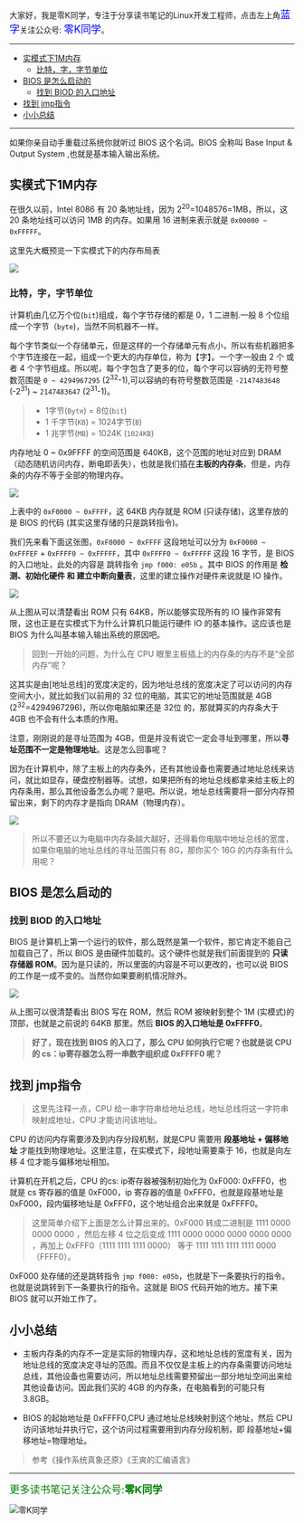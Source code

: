 大家好，我是零K同学，专注于分享读书笔记的Linux开发工程师，点击左上角<font color="blue" size=4 font-weight=bolder>蓝字</font>关注公众号: <font color="blue" size=4 font-weight=bolder>零K同学</font>。

----

- [实模式下1M内存](#实模式下1m内存)
	- [比特，字，字节单位](#比特字字节单位)
- [BIOS 是怎么启动的](#bios-是怎么启动的)
	- [找到 BIOD 的入口地址](#找到-biod-的入口地址)
- [找到 jmp指令](#找到-jmp指令)
- [小小总结](#小小总结)

----

如果你亲自动手重载过系统你就听过 BIOS 这个名词。BIOS 全称叫 Base Input & Output System ,也就是基本输入输出系统。

## 实模式下1M内存


在很久以前，Intel 8086 有 20 条地址线，因为 2<sup>20</sup>=1048576=1MB，所以，这 20 条地址线可以访问 1MB 的内存。如果用 16 进制来表示就是 `0x00000 ~ 0xFFFFF`。

这里先大概预览一下实模式下的内存布局表

![](https://cdn.jsdelivr.net/gh/kendall-cpp/blogPic@main/寻offer总结02/实模式内存布局.3fmzdzgtgye0.webp)

### 比特，字，字节单位

计算机由几亿万个位(`bit`)组成，每个字节存储的都是 0，1 二进制.一般 8 个位组成一个字节（`byte`)，当然不同机器不一样。

每个字节类似一个存储单元，但是这样的一个存储单元有点小，所以有些机器把多个字节连接在一起，组成一个更大的内存单位，称为【字】。一个字一般由 2 个 或者 4 个字节组成。所以呢，每个字包含了更多的位，每个字可以容纳的无符号整数范围是 `0 ~ 4294967295` (2<sup>32</sup>-1),可以容纳的有符号整数范围是 `-2147483648` (-2<sup>31</sup>) ~ `2147483647` (2<sup>31</sup>-1)。

> - 1字节(`Byte`) = 8位(`bit`)
> - 1 千字节(`KB`) = 1024字节(`B`)
> - 1 兆字节(`MB`) = 1024K (`1024KB`)

内存地址 0 ~ 0x9FFFF 的空间范围是 640KB，这个范围的地址对应到 DRAM（动态随机访问内存，断电即丢失），也就是我们插在**主板的内存条**，但是，内存条的内存不等于全部的物理内存。

![](https://cdn.jsdelivr.net/gh/kendall-cpp/blogPic@main/linux笔记01/BIOS内存分布01.2vgikalaamc0.png)

上表中的 `0xF0000 ~ 0xFFFF`，这 64KB 内存就是 ROM (只读存储)，这里存放的是 BIOS 的代码 (其实这里存储的只是跳转指令)。

我们先来看下面这张图，`0xF0000 ~ 0xFFFF` 这段地址可以分为 `0xF0000 ~ 0xFFFEF` + `0xFFFF0 ~ 0xFFFFF`，其中 `0xFFFF0 ~ 0xFFFFF` 这段 16 字节，是 BIOS 的入口地址，此处的内容是 跳转指令 `jmp f000: e05b` 。其中 BIOS 的作用是 **检测、初始化硬件 和 建立中断向量表**，这里的建立操作对硬件来说就是 IO 操作。

![](https://cdn.jsdelivr.net/gh/kendall-cpp/blogPic@main/linux笔记01/BIOS内存分布02.2n8j6l8cnew0.png)

从上图从可以清楚看出 ROM 只有 64KB，所以能够实现所有的 IO 操作非常有限，这也正是在实模式下为什么计算机只能运行硬件 IO 的基本操作。这应该也是 BIOS 为什么叫基本输入输出系统的原因吧。

> 回到一开始的问题，为什么在 CPU 眼里主板插上的内存条的内存不是“全部内存”呢？

这其实是由[地址总线]的宽度决定的，因为地址总线的宽度决定了可以访问的内存空间大小，就比如我们以前用的 32 位的电脑，其实它的地址范围就是 4GB (2<sup>32</sup>=4294967296)，所以你电脑如果还是 32位 的，那就算买的内存条大于 4GB 也不会有什么本质的作用。

注意，刚刚说的是寻址范围为 4GB，但是并没有说它一定会寻址到哪里，所以**寻址范围不一定是物理地址**。这是怎么回事呢？

因为在计算机中，除了主板上的内存条外，还有其他设备也需要通过地址总线来访问，就比如显存，硬盘控制器等。试想，如果把所有的地址总线都拿来给主板上的内存条用，那么其他设备怎么办呢？是吧。所以说，地址总线需要将一部分内存预留出来，剩下的内存才是指向 DRAM（物理内存）。

![](https://cdn.jsdelivr.net/gh/kendall-cpp/blogPic@main/linux笔记01/BIOS内存分布03.2xyt22fobb80.png)

> 所以不要还以为电脑中内存条越大越好，还得看你电脑中地址总线的宽度，如果你电脑的地址总线的寻址范围只有 8G，那你买个 16G 的内存条有什么用呢？

## BIOS 是怎么启动的

### 找到 BIOD 的入口地址

BIOS 是计算机上第一个运行的软件，那么既然是第一个软件，那它肯定不能自己加载自己了，所以 BIOS 是由硬件加载的。这个硬件也就是我们前面提到的 **只读存储器 ROM**。因为是只读的，所以里面的内容是不可以更改的，也可以说 BIOS 的工作是一成不变的。当然你如果要刷机情况除外。

![](https://cdn.jsdelivr.net/gh/kendall-cpp/blogPic@main/linux笔记01/BIOS启动01.6mbdqvlqwxs0.png)

从上图可以很清楚看出 BIOS 写在 ROM，然后 ROM 被映射到整个 1M (实模式)的顶部，也就是之前说的 64KB 那里。然后 **BIOS 的入口地址是 0xFFFF0**。


> **好了，现在找到 BIOS 的入口了，那么 CPU 如何执行它呢？也就是说 CPU 的 cs：ip寄存器怎么将一串数字组织成 0xFFFF0 呢？**

## 找到 jmp指令

> 这里先注释一点，CPU 给一串字符串给地址总线，地址总线将这一字符串映射成地址，CPU 才能访问该地址。

CPU 的访问内存需要涉及到内存分段机制，就是CPU 需要用 **段基地址 + 偏移地址** 才能找到物理地址。这里注意，在实模式下，段地址需要乘于 16，也就是向左移 4 位才能与偏移地址相加。

计算机在开机之后，CPU 的cs: ip寄存器被强制初始化为 0xF000: 0xFFF0，也就是 cs 寄存器的值是 0xF000，ip 寄存器的值是 0xFFF0，也就是段基地址是 0xF000，段内偏移地址是 0xFFF0，这个地址组合出来就是 0xFFFF0。

> 这里简单介绍下上面是怎么计算出来的。0xF000 转成二进制是 1111 0000 0000 0000 ，然后左移 4 位之后变成 1111 0000 0000 0000 0000 0000 ，再加上 0xFFF0（1111 1111 1111 0000） 等于 1111 1111 1111 1111 0000（FFFF0）。

0xF000 处存储的还是跳转指令 `jmp f000: e05b`，也就是下一条要执行的指令。也就是说跳转到下一条要执行的指令。这就是 BIOS 代码开始的地方。接下来 BIOS 就可以开始工作了。

## 小小总结

- 主板内存条的内存不一定是实际的物理内存，这和地址总线的宽度有关，因为地址总线的宽度决定寻址的范围。而且不仅仅是主板上的内存条需要访问地址总线，其他设备也需要访问，所以地址总线需要预留出一部分地址空间出来给其他设备访问。因此我们买的 4GB 的内存条，在电脑看到的可能只有 3.8GB。


- BIOS 的起始地址是 0xFFFF0,CPU 通过地址总线映射到这个地址，然后 CPU 访问该地址并执行它，这个访问过程需要用到内存分段机制，即 段基地址+偏移地址=物理地址。

> 参考《操作系统真象还原》《王爽的汇编语言》

----

<font color="green" size=4>更多读书笔记关注公众号:**零K同学**</font>

![零K同学](https://cdn.jsdelivr.net/gh/kendall-cpp/blogPic@main/blog-img-02/公众号二维码.leozf4yvy34.jpg)